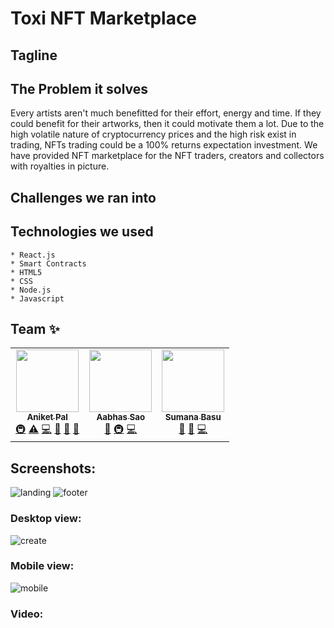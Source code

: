 # Toxi NFT Marketplace
## Tagline
## The Problem it solves
Every artists aren't much benefitted for their effort, energy and time. If they could benefit for their artworks, then it could motivate them a lot. Due to the high volatile nature of cryptocurrency prices and the high risk exist in trading, NFTs trading could be a 100% returns expectation investment. We have provided NFT marketplace for the NFT traders, creators and collectors with royalties in picture.
## Challenges we ran into


## Technologies we used
    * React.js
    * Smart Contracts
    * HTML5
    * CSS
    * Node.js
    * Javascript
## Team ✨

<table>
  <tr>
    <td align="center"><a href="https://aniket.live"><img src="https://avatars.githubusercontent.com/u/67703407?v=4?s=100" width="100px;" alt=""/><br /><sub><b>Aniket Pal</b></sub></a><br /><a href="#infra-Aniket762" title="Infrastructure (Hosting, Build-Tools, etc)">🚇</a> <a href="https://github.com/Aniket762/playground/commits?author=Aniket762" title="Tests">⚠️</a> <a href="https://github.com/Aniket762/playground/commits?author=Aniket762" title="Code">💻</a> <a href="#ideas-Aniket762" title="Ideas, Planning, & Feedback">🤔</a> <a href="https://github.com/Aniket762/playground/commits?author=Aniket762" title="Documentation">📖</a> <a href="#projectManagement-Aniket762" title="Project Management">📆</a></td>
    <td align="center"><a href="http://aabhassao.me"><img src="https://avatars.githubusercontent.com/u/58210877?v=4?s=100" width="100px;" alt=""/><br /><sub><b>Aabhas Sao </b></sub></a><br /><a href="#design-kirito-236" title="Design">🎨</a> <a href="#infra-kirito-236" title="Infrastructure (Hosting, Build-Tools, etc)">🚇</a> <a href="https://github.com/Aniket762/playground/commits?author=kirito-236" title="Code">💻</a></td>
    <td align="center"><a href="https://sumana.live/"><img src="https://avatars.githubusercontent.com/u/63084088?v=4?s=100" width="100px;" alt=""/><br /><sub><b>Sumana Basu</b></sub></a><br /><a href="#design-sumana2001" title="Design">🎨</a> <a href="https://github.com/Aniket762/playground/commits?author=sumana2001" title="Documentation">📖</a> <a href="https://github.com/Aniket762/playground/commits?author=sumana2001" title="Code">💻</a></td>
  </tr>
</table>

## Screenshots:
![landing](https://user-images.githubusercontent.com/78247889/133885970-5f12da2b-4f73-4c60-901d-762df3d817cf.png)
![footer](https://user-images.githubusercontent.com/78247889/133886005-1e9621bb-260e-450e-8d3d-3a45a59f11bd.png)
### Desktop view:
![create](https://user-images.githubusercontent.com/78247889/133886015-a00a62ae-4a5e-4f79-8304-2b32903e1c5a.png)
### Mobile view:
![mobile](https://user-images.githubusercontent.com/78247889/133885997-54dcb98e-1561-47bc-be08-bfbe99e7513b.png)
### Video:
